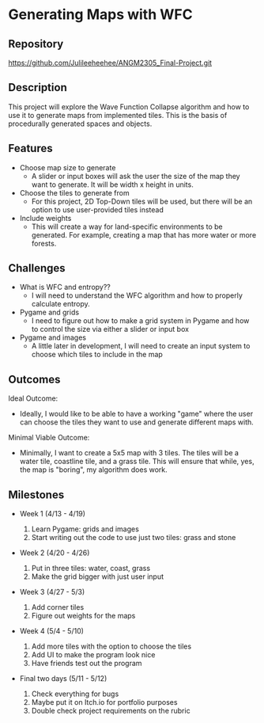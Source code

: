 # Generating Maps with WFC

## Repository
https://github.com/Julileeheehee/ANGM2305_Final-Project.git

## Description
This project will explore the Wave Function Collapse algorithm and how to use it to generate maps from implemented tiles. This is the basis of procedurally generated spaces and objects.

## Features
- Choose map size to generate
	- A slider or input boxes will ask the user the size of the map they want to generate. It will be width x height in units.
- Choose the tiles to generate from
	- For this project, 2D Top-Down tiles will be used, but there will be an option to use user-provided tiles instead
- Include weights 
	- This will create a way for land-specific environments to be generated. For example, creating a map that has more water or more forests.

## Challenges
- What is WFC and entropy??
    - I will need to understand the WFC algorithm and how to properly calculate entropy.
- Pygame and grids
    - I need to figure out how to make a grid system in Pygame and how to control the size via either a slider or input box
- Pygame and images
    - A little later in development, I will need to create an input system to choose which tiles to include in the map

## Outcomes
Ideal Outcome:
- Ideally, I would like to be able to have a working "game" where the user can choose the tiles they want to use and generate different maps with.

Minimal Viable Outcome:
- Minimally, I want to create a 5x5 map with 3 tiles. The tiles will be a water tile, coastline tile, and a grass tile. This will ensure that while, yes, the map is "boring", my algorithm does work.

## Milestones

- Week 1 (4/13 - 4/19)
  1. Learn Pygame: grids and images
  2. Start writing out the code to use just two tiles: grass and stone

- Week 2 (4/20 - 4/26)
  1. Put in three tiles: water, coast, grass
  2. Make the grid bigger with just user input

- Week 3 (4/27 - 5/3)
  1. Add corner tiles
  2. Figure out weights for the maps

- Week 4 (5/4 - 5/10)
  1. Add more tiles with the option to choose the tiles
  2. Add UI to make the program look nice
  3. Have friends test out the program

- Final two days (5/11 - 5/12)
  1. Check everything for bugs
  2. Maybe put it on Itch.io for portfolio purposes
  3. Double check project requirements on the rubric
